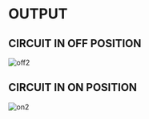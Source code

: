 # OUTPUT


## CIRCUIT IN OFF POSITION

![off2](https://user-images.githubusercontent.com/86227942/164803722-6342d4ce-3b5c-4564-a863-c1929b34a285.png)



## CIRCUIT IN ON POSITION


![on2](https://user-images.githubusercontent.com/86227942/164803809-39b69cac-51fc-4b36-bd02-51c21b75f1f3.png)
